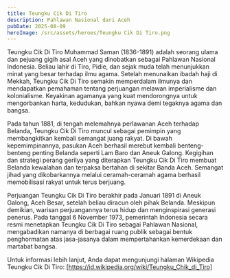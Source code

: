 ```yaml
---
title: Teungku Cik Di Tiro
description: Pahlawan Nasional dari Aceh
pubDate: 2025-08-09
heroImage: /src/assets/heroes/Teungku Cik Di Tiro.png
---
```

Teungku Cik Di Tiro Muhammad Saman (1836-1891) adalah seorang ulama dan pejuang gigih asal Aceh yang dinobatkan sebagai Pahlawan Nasional Indonesia. Beliau lahir di Tiro, Pidie, dan sejak muda telah menunjukkan minat yang besar terhadap ilmu agama. Setelah menunaikan ibadah haji di Mekkah, Teungku Cik Di Tiro semakin memperdalam ilmunya dan mendapatkan pemahaman tentang perjuangan melawan imperialisme dan kolonialisme. Keyakinan agamanya yang kuat mendorongnya untuk mengorbankan harta, kedudukan, bahkan nyawa demi tegaknya agama dan bangsa.

Pada tahun 1881, di tengah melemahnya perlawanan Aceh terhadap Belanda, Teungku Cik Di Tiro muncul sebagai pemimpin yang membangkitkan kembali semangat juang rakyat. Di bawah kepemimpinannya, pasukan Aceh berhasil merebut kembali benteng-benteng penting Belanda seperti Lam Baro dan Aneuk Galong. Kegigihan dan strategi perang gerilya yang diterapkan Teungku Cik Di Tiro membuat Belanda kewalahan dan terpaksa bertahan di sekitar Banda Aceh. Semangat jihad yang dikobarkannya melalui ceramah-ceramah agama berhasil memobilisasi rakyat untuk terus berjuang.

Perjuangan Teungku Cik Di Tiro berakhir pada Januari 1891 di Aneuk Galong, Aceh Besar, setelah beliau diracun oleh pihak Belanda. Meskipun demikian, warisan perjuangannya terus hidup dan menginspirasi generasi penerus. Pada tanggal 6 November 1973, pemerintah Indonesia secara resmi menetapkan Teungku Cik Di Tiro sebagai Pahlawan Nasional, mengabadikan namanya di berbagai ruang publik sebagai bentuk penghormatan atas jasa-jasanya dalam mempertahankan kemerdekaan dan martabat bangsa.

Untuk informasi lebih lanjut, Anda dapat mengunjungi halaman Wikipedia Teungku Cik Di Tiro: [https://id.wikipedia.org/wiki/Teungku_Chik_di_Tiro]
